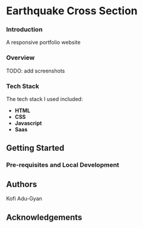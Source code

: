 # Earthquake Cross Section

### Introduction

A responsive portfolio website

### Overview
TODO: add screenshots

### Tech Stack

The tech stack I used included:

* **HTML**
* **CSS**
* **Javascript**
* **Saas**

Getting Started
---
### Pre-requisites and Local Development

Authors
---
Kofi Adu-Gyan

Acknowledgements
---
